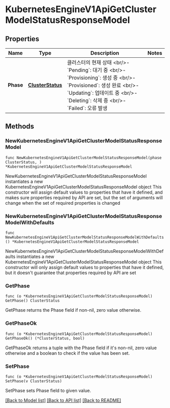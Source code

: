 # KubernetesEngineV1ApiGetClusterModelStatusResponseModel

## Properties

Name | Type | Description | Notes
------------ | ------------- | ------------- | -------------
**Phase** | [**ClusterStatus**](ClusterStatus.md) | 클러스터의 현재 상태 &lt;br/&gt;- &#x60;Pending&#x60;: 대기 중 &lt;br/&gt;- &#x60;Provisioning&#x60;: 생성 중 &lt;br/&gt;- &#x60;Provisioned&#x60;: 생성 완료 &lt;br/&gt;- &#x60;Updating&#x60;: 업데이트 중 &lt;br/&gt;- &#x60;Deleting&#x60;: 삭제 중 &lt;br/&gt;- &#x60;Failed&#x60;: 오류 발생 | 

## Methods

### NewKubernetesEngineV1ApiGetClusterModelStatusResponseModel

`func NewKubernetesEngineV1ApiGetClusterModelStatusResponseModel(phase ClusterStatus, ) *KubernetesEngineV1ApiGetClusterModelStatusResponseModel`

NewKubernetesEngineV1ApiGetClusterModelStatusResponseModel instantiates a new KubernetesEngineV1ApiGetClusterModelStatusResponseModel object
This constructor will assign default values to properties that have it defined,
and makes sure properties required by API are set, but the set of arguments
will change when the set of required properties is changed

### NewKubernetesEngineV1ApiGetClusterModelStatusResponseModelWithDefaults

`func NewKubernetesEngineV1ApiGetClusterModelStatusResponseModelWithDefaults() *KubernetesEngineV1ApiGetClusterModelStatusResponseModel`

NewKubernetesEngineV1ApiGetClusterModelStatusResponseModelWithDefaults instantiates a new KubernetesEngineV1ApiGetClusterModelStatusResponseModel object
This constructor will only assign default values to properties that have it defined,
but it doesn't guarantee that properties required by API are set

### GetPhase

`func (o *KubernetesEngineV1ApiGetClusterModelStatusResponseModel) GetPhase() ClusterStatus`

GetPhase returns the Phase field if non-nil, zero value otherwise.

### GetPhaseOk

`func (o *KubernetesEngineV1ApiGetClusterModelStatusResponseModel) GetPhaseOk() (*ClusterStatus, bool)`

GetPhaseOk returns a tuple with the Phase field if it's non-nil, zero value otherwise
and a boolean to check if the value has been set.

### SetPhase

`func (o *KubernetesEngineV1ApiGetClusterModelStatusResponseModel) SetPhase(v ClusterStatus)`

SetPhase sets Phase field to given value.



[[Back to Model list]](../README.md#documentation-for-models) [[Back to API list]](../README.md#documentation-for-api-endpoints) [[Back to README]](../README.md)


